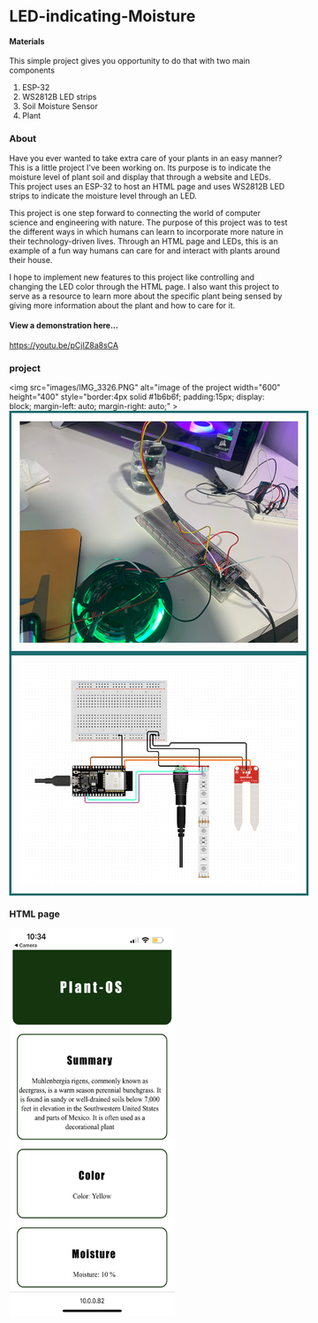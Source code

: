 # LED-indicating-Moisture

#### Materials
This simple project gives you opportunity to do that with two main components 
  1. ESP-32
  2. WS2812B LED strips
  3. Soil Moisture Sensor
  4. Plant
 

### About
Have you ever wanted to take extra care of your plants in an easy manner? This is a little project I've been working on. Its purpose is to indicate the moisture level of plant soil and display that through a website and LEDs. This project uses an ESP-32 to host an HTML page and uses WS2812B LED strips to indicate the moisture level through an LED. 

This project is one step forward to connecting the world of computer science and engineering with nature. The purpose of this project was to test the different ways in which humans can learn to incorporate more nature in their technology-driven lives. Through an HTML page and LEDs, this is an example of a fun way humans can care for and interact with plants around their house. 

I hope to implement new features to this project like controlling and changing the LED color through the HTML page. I also want this project to serve as a resource to learn more about the specific plant being sensed by giving more information about the plant and how to care for it. 

#### View a demonstration here...
https://youtu.be/pCjIZ8a8sCA


### project

<img src="images/IMG_3326.PNG" alt="image of the project width="600" height="400" style="border:4px solid #1b6b6f; padding:15px;   display: block; margin-left: auto;
  margin-right: auto;" >
<img src="images/Screenshot 2023-05-27 194609.png" alt="image of the project" width="600" height="400" style="border:4px solid #1b6b6f; padding:15px;   display: block; margin-left: auto;
  margin-right: auto;">
<img src="images/Screenshot 2023-05-27 205227.png" alt="image of the project" width="600" height="400" style="border:4px solid #1b6b6f; padding:15px;   display: block; margin-left: auto;
  margin-right: auto;">


### HTML page

<img src="images/IMG_3170.PNG " alt="image of the HTML page" width="300" height="700">



